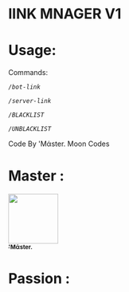 # lINK MNAGER V1


# Usage: 

Commands:

*`/bot-link`*

*`/server-link`*

*`/BLACKLIST`*

*`/UNBLACKLIST`*

Code By 'Mάster. Moon Codes


# Master : 
 <td align="center"><a href="https://github.com/MoMaster99"><img src="https://cdn.discordapp.com/avatars/704839754717331476/470baa17877656ad06cce97c04c5865a.png?size=1024" width="100px;" alt=""/><br /><sub><b>'Mάster.</b></sub></a><br /><a href="https://github.com/MoMaster99" title="Developer"></a></td>
 </tr>
 </table>


# Passion : 

 <td align="center"><a href="https://github.com/MoMaster99"><img src="https://cdn.discordapp.com/avatars/555752666223869953/a_926cca63956d19801c48dd83fb5a10b7.gif?size=1024" width="100px;</td>
 </tr>
 </table>

